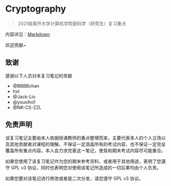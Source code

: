 # Cryptography

> 2021级南开大学计算机学院密码学（研究生）复习重点

内容详见：[Markdown](./note.md)

欢迎贡献~

## 致谢

感谢以下人员对本复习笔记的贡献

- @BBBBchan
- hxt
- @Jack-Lio
- @youxiho1
- @NK-CS-ZZL

## 免责声明

该复习笔记主要由本人依据授课教师的重点整理而来，主要代表本人的个人立场以及其他贡献者对课程的理解。不保证一定涵盖所有的考试内容，也不保证一定完全覆盖所有重点内容。本人会力求完善这一笔记，使其和期末考试内容尽可能重合。

如果您使用了该复习笔记作为您的期末参考资料，或者用于其他用途，表明了您遵守 GPL v3 协议，同时也表明您对使用该笔记所造成的一切后果均由个人负责。

如果您要对该笔记进行修改或者是二次分发，请您遵守 GPL v3 协议。
